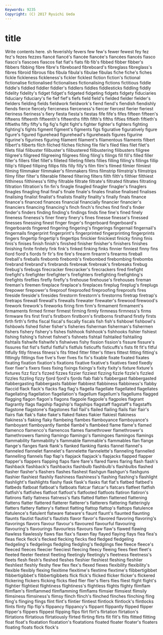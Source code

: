 ```yaml
---
Keywords: 9235 
Copyright: (C) 2017 Ryuichi Ueda
---
```


# title

Write contents here.
sh feverishly fevers few few's fewer fewest fey fez
fez's fezes fezzes fiancé fiancé's fiancée fiancée's fiancées fiancés fiasco
fiasco's fiascoes fiascos fiat fiat's fiats fib fib's fibbed fibber
fibber's fibbers fibbing fibre fibre's fibreboard fibreboard's fibreglass fibreglass's fibres
fibroid fibrous fibs fibula fibula's fibulae fibulas fiche fiche's fiches
fickle fickleness fickleness's fickler ficklest fiction fiction's fictional fictionalise fictionalised
fictionalises fictionalising fictions fictitious fiddle fiddle's fiddled fiddler fiddler's fiddlers
fiddles fiddlesticks fiddling fiddly fidelity fidelity's fidget fidget's fidgeted fidgeting
fidgets fidgety fiduciaries fiduciary fiduciary's fie fief fief's fiefs field
field's fielded fielder fielder's fielders fielding fields fieldwork fieldwork's fiend
fiend's fiendish fiendishly fiends fierce fiercely fierceness fierceness's fiercer fiercest
fierier fieriest fieriness fieriness's fiery fiesta fiesta's fiestas fife fife's
fifes fifteen fifteen's fifteens fifteenth fifteenth's fifteenths fifth fifth's fifths
fifties fiftieth fiftieth's fiftieths fifty fifty's fig fig's fight fight's
fighter fighter's fighters fighting fighting's fights figment figment's figments figs
figurative figuratively figure figure's figured figurehead figurehead's figureheads figures figurine
figurine's figurines figuring filament filament's filamentous filaments filbert filbert's filberts
filch filched filches filching file file's filed files filet filet's
filets filial filibuster filibuster's filibustered filibustering filibusters filigree filigree's filigreed
filigreeing filigrees filing filing's filings fill fill's filled filler filler's
fillers fillet fillet's filleted filleting fillets fillies filling filling's fillings
fillip fillip's filliped filliping fillips fills filly filly's film film's
filmed filmier filmiest filming filmmaker filmmaker's filmmakers films filmstrip filmstrip's
filmstrips filmy filter filter's filterable filtered filtering filters filth filth's
filthier filthiest filthiness filthiness's filthy filtrable filtrate filtrate's filtrated filtrates
filtrating filtration filtration's fin fin's finagle finagled finagler finagler's finaglers
finagles finagling final final's finale finale's finales finalise finalised finalises
finalising finalist finalist's finalists finality finality's finally finals finance finance's
financed finances financial financially financier financier's financiers financing financing's finch
finch's finches find find's finder finder's finders finding finding's findings
finds fine fine's fined finely fineness fineness's finer finery finery's
fines finesse finesse's finessed finesses finessing finest finger finger's fingerboard
fingerboard's fingerboards fingered fingering fingering's fingerings fingernail fingernail's fingernails fingerprint
fingerprint's fingerprinted fingerprinting fingerprints fingers fingertip fingertip's fingertips finickier finickiest
finicky fining finis finis's finises finish finish's finished finisher finisher's
finishers finishes finishing finite finitely fink fink's finked finking finks
finnier finniest finny fins fiord fiord's fiords fir fir's fire
fire's firearm firearm's firearms fireball fireball's fireballs firebomb firebomb's firebombed
firebombing firebombs firebrand firebrand's firebrands firebreak firebreak's firebreaks firebug firebug's
firebugs firecracker firecracker's firecrackers fired firefight firefight's firefighter firefighter's firefighters
firefighting firefighting's firefights fireflies firefly firefly's firehouse firehouse's firehouses fireman
fireman's firemen fireplace fireplace's fireplaces fireplug fireplug's fireplugs firepower firepower's
fireproof fireproofed fireproofing fireproofs fires fireside fireside's firesides firestorm firestorm's
firestorms firetrap firetrap's firetraps firewall firewall's firewalls firewater firewater's firewood
firewood's firework firework's fireworks firing firm firm's firmament firmament's firmaments
firmed firmer firmest firming firmly firmness firmness's firms firmware firs
first first's firstborn firstborn's firstborns firsthand firstly firsts firth firth's
firths fiscal fiscal's fiscally fiscals fish fish's fishbowl fishbowl's fishbowls
fished fisher fisher's fisheries fisherman fisherman's fishermen fishers fishery fishery's
fishes fishhook fishhook's fishhooks fishier fishiest fishing fishing's fishnet fishnet's
fishnets fishtail fishtailed fishtailing fishtails fishwife fishwife's fishwives fishy fission
fission's fissure fissure's fissures fist fist's fistful fistful's fistfuls fisticuffs
fisticuffs's fists fit fit's fitful fitfully fitly fitness fitness's fits
fitted fitter fitter's fitters fittest fitting fitting's fittingly fittings five
five's fiver fives fix fix's fixable fixate fixated fixates fixating
fixation fixation's fixations fixative fixative's fixatives fixed fixedly fixer fixer's
fixers fixes fixing fixings fixings's fixity fixity's fixture fixture's fixtures
fizz fizz's fizzed fizzes fizzier fizziest fizzing fizzle fizzle's fizzled
fizzles fizzling fizzy fjord fjord's fjords flab flab's flabbergast flabbergasted
flabbergasting flabbergasts flabbier flabbiest flabbiness flabbiness's flabby flaccid flack flack's
flacks flag flag's flagella flagellate flagellated flagellates flagellating flagellation flagellation's
flagellum flagellum's flagellums flagged flagging flagon flagon's flagons flagpole flagpole's
flagpoles flagrant flagrantly flags flagship flagship's flagships flagstaff flagstaff's flagstaffs
flagstone flagstone's flagstones flail flail's flailed flailing flails flair flair's
flairs flak flak's flake flake's flaked flakes flakier flakiest flakiness
flakiness's flaking flaky flambeing flambes flamboyance flamboyance's flamboyant flamboyantly flambé
flambé's flambéed flame flame's flamed flamenco flamenco's flamencos flames flamethrower
flamethrower's flamethrowers flaming flamingo flamingo's flamingoes flamingos flamings flammability flammability's
flammable flammable's flammables flan flange flange's flanges flank flank's flanked
flanking flanks flannel flannel's flanneled flannelet flannelet's flannelette flannelette's flanneling
flannelled flannelling flannels flap flap's flapjack flapjack's flapjacks flapped flapper
flapper's flappers flapping flaps flare flare's flared flares flaring flash
flash's flashback flashback's flashbacks flashbulb flashbulb's flashbulbs flashed flasher flasher's
flashers flashes flashest flashgun flashgun's flashguns flashier flashiest flashily flashiness
flashiness's flashing flashing's flashlight flashlight's flashlights flashy flask flask's flasks
flat flat's flatbed flatbed's flatbeds flatboat flatboat's flatboats flatcar flatcar's
flatcars flatfeet flatfish flatfish's flatfishes flatfoot flatfoot's flatfooted flatfoots flatiron
flatiron's flatirons flatly flatness flatness's flats flatted flatten flattened flattening
flattens flatter flattered flatterer flatterer's flatterers flattering flatteringly flatters flattery
flattery's flattest flatting flattop flattop's flattops flatulence flatulence's flatulent flatware
flatware's flaunt flaunt's flaunted flaunting flaunts flautist flautist's flautists flavor
flavor's flavored flavoring flavoring's flavorings flavors flavour flavour's flavoured flavourful
flavouring flavouring's flavourings flavourless flavours flaw flaw's flawed flawing flawless
flawlessly flaws flax flax's flaxen flay flayed flaying flays flea
flea's fleas fleck fleck's flecked flecking flecks fled fledged fledgeling
fledgeling's fledgelings fledgling fledgling's fledglings flee fleece fleece's fleeced fleeces
fleecier fleeciest fleecing fleecy fleeing flees fleet fleet's fleeted fleeter
fleetest fleeting fleetingly fleetingly's fleetness fleetness's fleets flesh flesh's fleshed
fleshes fleshier fleshiest fleshing fleshlier fleshliest fleshly fleshy flew flex
flex's flexed flexes flexibility flexibility's flexible flexibly flexing flexitime flexitime's
flextime flextime's flibbertigibbet flibbertigibbet's flibbertigibbets flick flick's flicked flicker flicker's
flickered flickering flickers flicking flicks flied flier flier's fliers flies
fliest flight flight's flightier flightiest flightiness flightiness's flightless flights flighty
flimflam flimflam's flimflammed flimflamming flimflams flimsier flimsiest flimsily flimsiness flimsiness's
flimsy flinch flinch's flinched flinches flinching fling fling's flinging flings
flint flint's flintier flintiest flintlock flintlock's flintlocks flints flinty flip
flip's flippancy flippancy's flippant flippantly flipped flipper flipper's flippers flippest
flipping flips flirt flirt's flirtation flirtation's flirtations flirtatious flirtatiously flirted
flirting flirts flit flit's flits flitted flitting float float's floatation
floatation's floatations floated floater floater's floaters floating floats flock flock's
